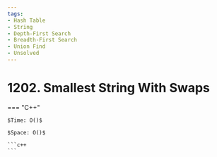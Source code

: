 ```yaml
---
tags:
- Hash Table
- String
- Depth-First Search
- Breadth-First Search
- Union Find
- Unsolved
---
```



# 1202. Smallest String With Swaps

=== "C++"

    $Time: O()$

    $Space: O()$

    ```c++
    ```